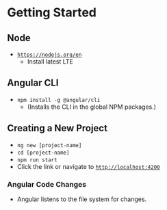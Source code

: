 # Getting Started

## Node

- [`https://nodejs.org/en`](https://nodejs.org/en)
  - Install latest LTE

## Angular CLI

- `npm install -g @angular/cli`
  - (Installs the CLI in the global NPM packages.)

## Creating a New Project

- `ng new [project-name]`
- `cd [project-name]`
- `npm run start`
- Click the link or navigate to [`http://localhost:4200`](http://localhost:4200)

### Angular Code Changes

- Angular listens to the file system for changes.